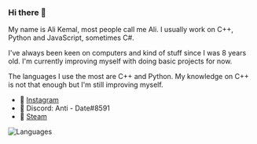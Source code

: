 ### Hi there 👋

My name is Ali Kemal, most people call me Ali. I usually work on C++, Python and JavaScript, sometimes C#.


I've always been keen on computers and kind of stuff since I was 8 years old. I'm currently improving myself with doing basic projects for now.


The languages I use the most are C++ and Python. My knowledge on C++ is not that enough but I'm still improving myself.

- 💜 [Instagram](https://www.instagram.com/anhedonia.js/)
- 💙 Discord: Anti - Date#8591
- 💚 [Steam](https://steamcommunity.com/id/antidate)

![Languages](https://i.hizliresim.com/vqNFYk.png)
